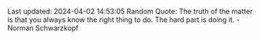 Last updated: 2024-04-02 14:53:05
Random Quote: The truth of the matter is that you always know the right thing to do. The hard part is doing it. - Norman Schwarzkopf